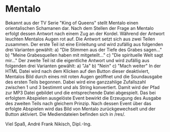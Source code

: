 # Mentalo
Bekannt aus der TV Serie "King of Queens" stellt Mentalo einen orientalischen Schamanen dar.
Nach dem Stellen der Frage an Mentalo erfolgt dessen Antwort nach einem Zug an der Kordel.
Während der Antwort leuchten Mentalos Augen rot auf. Die Antwort setzt sich aus zwei Teilen zusammen. 
Der erste Teil ist eine Einleitung und wird zufällig aus folgenden drei Varianten gewählt:
a) "Die Stimmen aus der Tiefe des Grabes sagen..."
b) "Meine Grabesquellen haben mit mitgeteilt..."
c) "Die spirituelle Welt sagt mir..."
Der zweite Teil ist die eigentliche Antwort und wird zufällig aus folgenden drei Varianten gewählt:
a) "Ja"
b) "Nein"
c) "Mach weiter"
In der HTML Datei wird nach dem Klicken auf den Button dieser deaktiviert, Mentalos Bild 
durch eines mit roten Augen geöffnet und die Soundausgabe des ersten Teils begonnen. Dabei wird eine ganzzahlige 
Zufallszahl zwischen 1 und 3 bestimmt und als String konvertiert. Damit wird der Pfad zur MP3 Datei 
gebildet und die entsprechende Datei abgespielt. Das bei erfolgtem Abspielen ausgelöste Event 
bewirkt die Erzeugung des Ausgabe des zweiten Teils nach gleichem Prinzip. Nach dessen Event über das 
erfolgte Abspielen wird das Bild von Mentalo zurückgewechselt und der Button aktiviert.
Die Mediendateien befinden sich in /res/.

Viel Spaß,
André Frank Nikisch, Dipl.-Ing.
